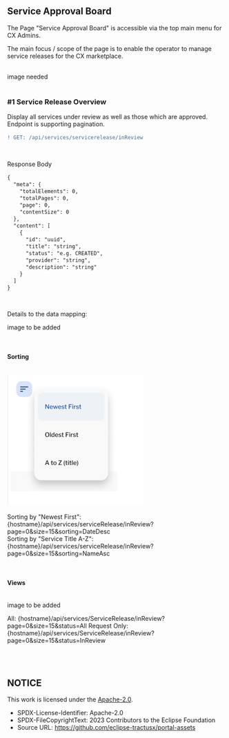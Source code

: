 ## Service Approval Board

The Page "Service Approval Board" is accessible via the top main menu for CX Admins.

The main focus / scope of the page is to enable the operator to manage service releases for the CX marketplace.

<br>
image needed
<br>
<br>

### #1 Service Release Overview

Display all services under review as well as those which are approved.
Endpoint is supporting pagination.
<br>

```diff
! GET: /api/services/servicerelease/inReview
```

<br>

Response Body

    {
      "meta": {
        "totalElements": 0,
        "totalPages": 0,
        "page": 0,
        "contentSize": 0
      },
      "content": [
        {
          "id": "uuid",
          "title": "string",
          "status": "e.g. CREATED",
          "provider": "string",
          "description": "string"
        }
      ]
    }

<br>

Details to the data mapping:

image to be added

<br>

#### Sorting

<br>
<img width="318" alt="image" src="https://raw.githubusercontent.com/eclipse-tractusx/portal-assets/main/docs/static/app-overview-sorting-options.png">
<br>

Sorting by "Newest First": {hostname}/api/services/serviceRelease/inReview?page=0&size=15&sorting=DateDesc  
Sorting by "Service Title A-Z": {hostname}/api/services/serviceRelease/inReview?page=0&size=15&sorting=NameAsc

<br>

#### Views

<br>
image to be added
<br>

All: {hostname}/api/services/ServiceRelease/inReview?page=0&size=15&status=All
Request Only: {hostname}/api/services/ServiceRelease/inReview?page=0&size=15&status=InReview

<br>
<br>

## NOTICE

This work is licensed under the [Apache-2.0](https://www.apache.org/licenses/LICENSE-2.0).

- SPDX-License-Identifier: Apache-2.0
- SPDX-FileCopyrightText: 2023 Contributors to the Eclipse Foundation
- Source URL: https://github.com/eclipse-tractusx/portal-assets
